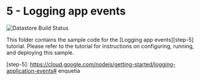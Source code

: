 # 5 - Logging app events

![Datastore Build Status][ci-badge-datastore]

[ci-badge-datastore]: https://storage.googleapis.com/nodejs-getting-started-tests-badges/5-datastore.svg

This folder contains the sample code for the [Logging app events][step-5]
tutorial. Please refer to the tutorial for instructions on configuring, running,
and deploying this sample.

[step-5]: https://cloud.google.com/nodejs/getting-started/logging-application-events# enquetia
